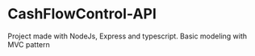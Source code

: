 # CashFlowControl-API
Project made with NodeJs, Express and typescript.
Basic modeling with MVC pattern
